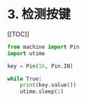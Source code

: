 # 3. 检测按键

[[TOC]]

```python
from machine import Pin
import utime

key = Pin(16, Pin.IN)

while True:
    print(key.value())
    utime.sleep(1)
```
